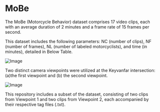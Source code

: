 # MoBe
The MoBe (Motorcycle Behavior) dataset comprises 17 video clips, each with an average duration of 2 minutes and a frame rate of 15 frames per second.

This dataset includes the following parameters: NC (number of clips), NF (number of frames), NL (number of labeled motorcyclists), and time (in minutes), detailed in Below Table.


![Image](https://github.com/user-attachments/assets/a3eb517c-c1a5-4b83-a926-a25b8546eeab)


Two distinct camera viewpoints were utilized at the Keyvanfar intersection: (a)the first viewpoint and (b) the second viewpoint.


![Image](https://github.com/user-attachments/assets/197936f6-f8f0-47d8-82ed-f64389b29294)



This repository includes a subset of the dataset, consisting of two clips from Viewpoint 1 and two clips from Viewpoint 2, each accompanied by their respective tag files (.txt).
